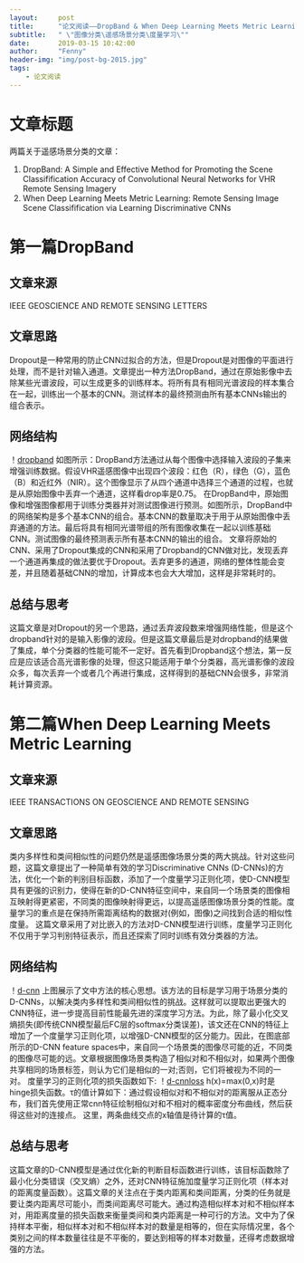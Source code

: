 ```yaml
---
layout:     post
title:      "论文阅读——DropBand & When Deep Learning Meets Metric Learning"
subtitle:   " \"图像分类\遥感场景分类\度量学习\""
date:       2019-03-15 10:42:00
author:     "Fenny"
header-img: "img/post-bg-2015.jpg"
tags:
    - 论文阅读
---
```


# 文章标题
两篇关于遥感场景分类的文章：
1. DropBand: A Simple and Effective Method for  Promoting the Scene Classifification Accuracy of  Convolutional Neural Networks for VHR Remote Sensing Imagery
2. When Deep Learning Meets Metric Learning:  Remote Sensing Image Scene Classifification  via Learning Discriminative CNNs

# 第一篇DropBand
## 文章来源
IEEE GEOSCIENCE AND REMOTE SENSING LETTERS
## 文章思路
Dropout是一种常用的防止CNN过拟合的方法，但是Dropout是对图像的平面进行处理，而不是针对输入通道。文章提出一种方法DropBand，通过在原始影像中去除某些光谱波段，可以生成更多的训练样本。将所有具有相同光谱波段的样本集合在一起，训练出一个基本的CNN。测试样本的最终预测由所有基本CNNs输出的组合表示。
## 网络结构
！[dropband](/dropband.jpg)
如图所示：DropBand方法通过从每个图像中选择输入波段的子集来增强训练数据。假设VHR遥感图像中出现四个波段：红色（R），绿色（G），蓝色（B）和近红外（NIR）。这个图像显示了从四个通道中选择三个通道的过程，也就是从原始图像中丢弃一个通道，这样看drop率是0.75。
在DropBand中，原始图像和增强图像都用于训练分类器并对测试图像进行预测。如图所示，DropBand中的网络架构是多个基本CNN的组合。基本CNN的数量取决于用于从原始图像中丢弃通道的方法。最后将具有相同光谱带组的所有图像收集在一起以训练基础CNN。测试图像的最终预测表示所有基本CNN的输出的组合。
文章将原始的CNN、采用了Dropout集成的CNN和采用了Dropband的CNN做对比，发现丢弃一个通道再集成的做法要优于Dropout。丢弃更多的通道，网络的整体性能会变差，并且随着基础CNN的增加，计算成本也会大大增加，这样是非常耗时的。
## 总结与思考
这篇文章是对Dropout的另一个思路，通过丢弃波段数来增强网络性能，但是这个dropband针对的是输入影像的波段。但是这篇文章最后是对dropband的结果做了集成，单个分类器的性能可能不一定好。首先看到Dropband这个想法，第一反应是应该适合高光谱影像的处理，但这只能适用于单个分类器，高光谱影像的波段众多，每次丢弃一个或者几个再进行集成，这样得到的基础CNN会很多，非常消耗计算资源。

# 第二篇When Deep Learning Meets Metric Learning
## 文章来源
IEEE TRANSACTIONS ON GEOSCIENCE AND REMOTE SENSING
## 文章思路
类内多样性和类间相似性的问题仍然是遥感图像场景分类的两大挑战。针对这些问题，这篇文章提出了一种简单有效的学习Discriminative CNNs (D-CNNs)的方法，优化一个新的判别目标函数，添加了一个度量学习正则化项，使D-CNN模型具有更强的识别力，使得在新的D-CNN特征空间中，来自同一个场景类的图像相互映射得更紧密，不同类的图像映射得更远，以提高遥感图像场景分类的性能。度量学习的重点是在保持所需距离结构的数据对(例如，图像)之间找到合适的相似性度量。 这篇文章采用了对比嵌入的方法对D-CNN模型进行训练，度量学习正则化不仅用于学习判别特征表示，而且还探索了同时训练有效分类器的方法。
## 网络结构
！[d-cnn](/d-cnn.jpg)
上图展示了文中方法的核心思想。该方法的目标是学习用于场景分类的D-CNNs，以解决类内多样性和类间相似性的挑战。这样就可以提取出更强大的CNN特征，进一步提高目前性能最先进的深度学习方法。为此，除了最小化交叉熵损失(即传统CNN模型最后FC层的softmax分类误差)，该文还在CNN的特征上增加了一个度量学习正则化项，以增强D-CNN模型的区分能力。因此，在图底部所示的D-CNN feature spaces中，来自同一个场景类的图像尽可能的近，不同类的图像尽可能的远。文章根据图像场景类构造了相似对和不相似对，如果两个图像共享相同的场景标签，则认为它们是相似的一对;否则，它们将被视为不同的一对。
度量学习的正则化项的损失函数如下:
！[d-cnnloss](/d-cnnloss.jpg)
h(x)=max(0,x)时是hinge损失函数。τ的值计算如下：通过假设相似对和不相似对的距离服从正态分布，我们首先使用正常cnn特征绘制相似对和不相对的概率密度分布曲线，然后获得这些对的连接点。 这里，两条曲线交点的x轴值是待计算的τ值。
## 总结与思考
这篇文章的D-CNN模型是通过优化新的判断目标函数进行训练，该目标函数除了最小化分类错误（交叉熵）之外，还对CNN特征施加度量学习正则化项（样本对的距离度量函数）。这篇文章的关注点在于类内距离和类间距离，分类的任务就是要让类内距离尽可能小，而类间距离尽可能大。通过构造相似样本对和不相似样本对，用距离度量的损失函数来衡量类间和类内距离是一种可行的方法。文中为了保持样本平衡，相似样本对和不相似样本对的数量是相等的，但在实际情况里，各个类别之间的样本数量往往是不平衡的，要达到相等的样本对数量，还得考虑数据增强的方法。

